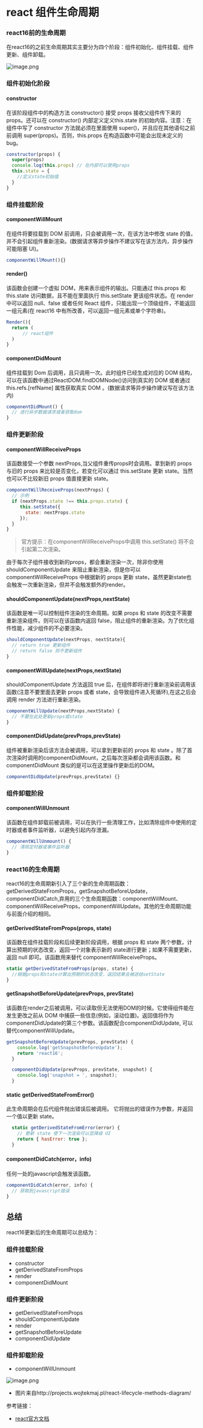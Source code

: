 # react 组件生命周期

### react16前的生命周期

在react16的之前生命周期其实主要分为四个阶段：组件初始化、组件挂载、组件更新、组件卸载。
 
![image.png](https://cdn.nlark.com/yuque/0/2019/png/218767/1553838272903-bcab18a4-7c25-46ca-8f52-735b456c07fb.png "image.png")

### 组件初始化阶段

#### constructor

在该阶段组件中的构造方法 constructor() 接受 props 接收父组件传下来的 props。还可以在 constructor() 内部定义定义this.state 的初始内容。注意：在组件中写了 constructor 方法就必须在里面使用 super()，并且应在其他语句之前前调用 super(props)。否则，this.props 在构造函数中可能会出现未定义的 bug。

```js
constructor(props) {
  super(props)
  console.log(this.props) // 在内部可以使用props
  this.state = {
    //定义state初始值
  }
}
```

### 组件挂载阶段

#### componentWillMount

在组件将要挂载到 DOM 前调用，只会被调用一次，在该方法中修改 state 的值，并不会引起组件重新渲染。(数据请求等异步操作不建议写在该方法内，异步操作可能阻塞 UI)。

```js
componentWillMount(){}
```

#### render()

该函数会创建一个虚拟 DOM，用来表示组件的输出。只能通过 this.props 和 this.state 访问数据，且不能在里面执行 this.setState 更该组件状态。在 render 中可以返回 null、false 或者任何 React 组件，只能出现一个顶级组件，不能返回一组元素(在 react16 中有所改善，可以返回一组元素或单个字符串)。

```js
Render(){
  return (
      // react组件
  )
}
```

#### componentDidMount

组件挂载到 Dom 后调用，且只调用一次。此时组件已经生成对应的 DOM 结构，可以在该函数中通过ReactDOM.findDOMNode()访问到真实的 DOM 或者通过 this.refs.[refName] 属性获取真实 DOM 。(数据请求等异步操作建议写在该方法内)

```js
componentDidMount() {
  // 进行异步数据请求或者获取dom
}
```

### 组件更新阶段

#### componentWillReceiveProps

该函数接受一个参数 nextProps,当父组件重传props时会调用。拿到新的 props 与旧的 props 来比较是否变化，若变化可以通过 this.setState 更新 state。当然也可以不比较新旧 props 值直接更新 state。

```js
componentWillReceiveProps(nextProps) {
  // 示例
  if (nextProps.state !== this.props.state) {
     this.setState({
       state: nextProps.state 
     });
  }
}
```

> 官方提示：在componentWillReceiveProps中调用 this.setState() 将不会引起第二次渲染。

由于每次子组件接收到新的props，都会重新渲染一次，除非你使用 shouldComponentUpdate 来阻止重新渲染，但是你可以 componentWillReceiveProps 中根据新的 props 更新 state，虽然更新state也会触发一次重新渲染，但并不会触发额外的render。

#### shouldComponentUpdate(nextProps,nextState)

该函数是唯一可以控制组件渲染的生命周期。如果 props 和 state 的改变不需要重新渲染组件。则可以在该函数内返回 false，阻止组件的重新渲染。为了优化组件性能，减少组件的不必要渲染。

```js
shouldComponentUpdate(nextProps, nextState){
  // return true 更新组件
  // return false 则不更新组件
}
```

#### componentWillUpdate(nextProps,nextState)

shouldComponentUpdate 方法返回 true 后，在组件即将进行重新渲染前调用该函数(注意不要里面去更新 props 或者 state，会导致组件进入死循环),在这之后会调用 render 方法进行重新渲染。

```js
componentWillUpdate(nextProps,nextState) {
  // 不要在此处更新props或state
}
```


#### componentDidUpdate(prevProps,prevState)

组件被重新渲染后该方法会被调用，可以拿到更新前的 props 和 state 。除了首次渲染时调用的componentDidMount，之后每次渲染都会调用该函数。和 componentDidMount 类似的是可以在这里操作更新后的DOM。

```js
componentDidUpdate(prevProps,prevState) {}
```

### 组件卸载阶段

#### componentWillUnmount

该函数在组件卸载前被调用，可以在执行一些清理工作，比如清除组件中使用的定时器或者事件监听器，以避免引起内存泄漏。

```js
componentWillUnmount() {
  // 清除定时器或事件监听器
}
```

### react16的生命周期

react16的生命周期新引入了三个新的生命周期函数：getDerivedStateFromProps，getSnapshotBeforeUpdate，componentDidCatch,弃用的三个生命周期函数：componentWillMount、componentWillReceiveProps，componentWillUpdate。其他的生命周期功能与前面介绍的相同。

#### getDerivedStateFromProps(props, state)

该函数在组件挂载阶段和后续更新阶段调用，根据 props 和 state 两个参数，计算出预期的状态改变，返回一个对象表示新的 state进行更新；如果不需要更新，返回 null 即可。该函数用来替代 componentWillReceiveProps。

```js
static getDerivedStateFromProps(props, state) {
  //根据props和state计算出预期的状态改变，返回结果会被送给setState
}
```

#### getSnapshotBeforeUpdate(prevProps, prevState)

该函数在render之后被调用，可以读取但无法使用DOM的时候。它使得组件能在发生更改之前从 DOM 中捕获一些信息(例如，滚动位置)。返回值将作为componentDidUpdate的第三个参数。该函数配合componentDidUpdate, 可以替代componentWillUpdate。

```js
getSnapshotBeforeUpdate(prevProps, prevState) {
    console.log('getSnapshotBeforeUpdate');
    return 'react16';
  }

  componentDidUpdate(prevProps, prevState, snapshot) {
    console.log('snapshot = ', snapshot);
  }
```

#### static getDerivedStateFromError()

此生命周期会在后代组件抛出错误后被调用。 它将抛出的错误作为参数，并返回一个值以更新 state。

```js
  static getDerivedStateFromError(error) {
    // 更新 state 使下一次渲染可以显降级 UI
    return { hasError: true };
  }
```

#### componentDidCatch(error，info)

任何一处的javascript会触发该函数。

```js
componentDidCatch(error, info) {
  // 获取到javascript错误
}
```

## 总结

react16更新后的生命周期可以总结为：

### 组件挂载阶段

* constructor
* getDerivedStateFromProps
* render
* componentDidMount

### 组件更新阶段

* getDerivedStateFromProps
* shouldComponentUpdate
* render
* getSnapshotBeforeUpdate
* componentDidUpdate

### 组件卸载阶段

* componentWillUnmount

![image.png](https://cdn.nlark.com/yuque/0/2019/png/218767/1553838592339-afdcbdfd-bcf8-484f-bab7-bb96c674841c.png?x-oss-process=image/resize,w_2000 "image.png")

* 图片来自http://projects.wojtekmaj.pl/react-lifecycle-methods-diagram/

参考链接：

* [react官方文档](https://reactjs.org/docs/react-component.html)